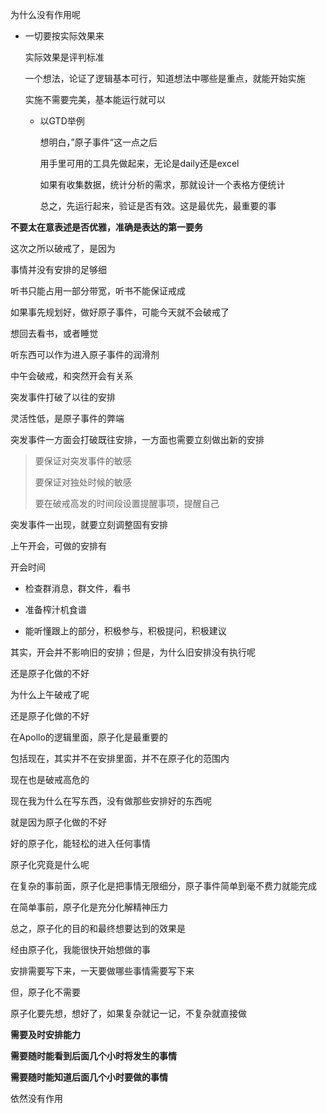 为什么没有作用呢

+ 一切要按实际效果来

  实际效果是评判标准

  一个想法，论证了逻辑基本可行，知道想法中哪些是重点，就能开始实施

  实施不需要完美，基本能运行就可以

  + 以GTD举例

    想明白，”原子事件“这一点之后

    用手里可用的工具先做起来，无论是daily还是excel

    如果有收集数据，统计分析的需求，那就设计一个表格方便统计

    

    总之，先运行起来，验证是否有效。这是最优先，最重要的事



**不要太在意表述是否优雅，准确是表达的第一要务**



这次之所以破戒了，是因为

事情并没有安排的足够细

听书只能占用一部分带宽，听书不能保证戒成

如果事先规划好，做好原子事件，可能今天就不会破戒了



想回去看书，或者睡觉

听东西可以作为进入原子事件的润滑剂



中午会破戒，和突然开会有关系

突发事件打破了以往的安排



灵活性低，是原子事件的弊端

突发事件一方面会打破既往安排，一方面也需要立刻做出新的安排

> 要保证对突发事件的敏感
>
> 要保证对独处时候的敏感
>
> 要在破戒高发的时间段设置提醒事项，提醒自己



突发事件一出现，就要立刻调整固有安排

上午开会，可做的安排有

开会时间

+ 检查群消息，群文件，看书
+ 准备榨汁机食谱

+ 能听懂跟上的部分，积极参与，积极提问，积极建议



其实，开会并不影响旧的安排；但是，为什么旧安排没有执行呢

还是原子化做的不好



为什么上午破戒了呢

还是原子化做的不好



在Apollo的逻辑里面，原子化是最重要的



包括现在，其实并不在安排里面，并不在原子化的范围内

现在也是破戒高危的



现在我为什么在写东西，没有做那些安排好的东西呢

就是因为原子化做的不好

好的原子化，能轻松的进入任何事情



原子化究竟是什么呢

在复杂的事前面，原子化是把事情无限细分，原子事件简单到毫不费力就能完成

在简单事前，原子化是充分化解精神压力



总之，原子化的目的和最终想要达到的效果是

经由原子化，我能很快开始想做的事



安排需要写下来，一天要做哪些事情需要写下来

但，原子化不需要

原子化要先想，想好了，如果复杂就记一记，不复杂就直接做



















**需要及时安排能力**

**需要随时能看到后面几个小时将发生的事情**

**需要随时能知道后面几个小时要做的事情**





依然没有作用



